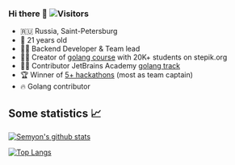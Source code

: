### Hi there 👋 ![Visitors](https://visitor-badge.glitch.me/badge?page_id=semyon-dev) 

* 🇷🇺 Russia, Saint-Petersburg
* 🚀 21 years old
* 👨‍💻 Backend Developer & Team lead
* 👨‍🎓 Creator of [golang course](https://stepik.org/course/54403/) with 20K+ students on stepik.org
* 👨‍🎓 Contributor JetBrains Academy [golang track](https://hyperskill.org/tracks/25)
* 🏆 Winner of [5+ hackathons](https://origin-dev.tech/) (most as team captain)
* 🔥 Golang contributor

## Some statistics 📈

[![Semyon's github stats](https://github-readme-stats.vercel.app/api?username=semyon-dev&show_icons=true&count_private=true)](https://github.com/anuraghazra/github-readme-stats)

[![Top Langs](https://github-readme-stats.vercel.app/api/top-langs/?username=semyon-dev&count_private=true&langs_count=6)](https://github.com/anuraghazra/github-readme-stats)
